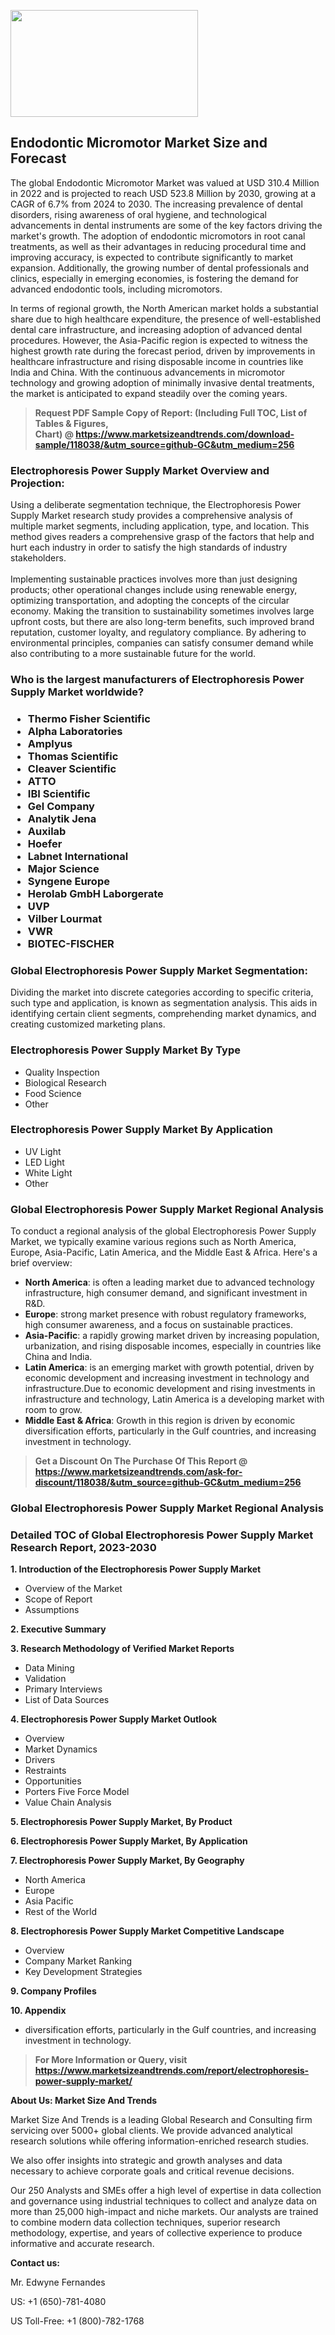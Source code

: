 <p><img class="alignnone size-medium wp-image-20088" src="https://ffe5etoiles.com/wp-content/uploads/2024/12/MST1-300x171.png" alt="" width="300" height="171" /></p><h2>Endodontic Micromotor Market Size and Forecast</h2><p>The global Endodontic Micromotor Market was valued at USD 310.4 Million in 2022 and is projected to reach USD 523.8 Million by 2030, growing at a CAGR of 6.7% from 2024 to 2030. The increasing prevalence of dental disorders, rising awareness of oral hygiene, and technological advancements in dental instruments are some of the key factors driving the market's growth. The adoption of endodontic micromotors in root canal treatments, as well as their advantages in reducing procedural time and improving accuracy, is expected to contribute significantly to market expansion. Additionally, the growing number of dental professionals and clinics, especially in emerging economies, is fostering the demand for advanced endodontic tools, including micromotors.</p><p>In terms of regional growth, the North American market holds a substantial share due to high healthcare expenditure, the presence of well-established dental care infrastructure, and increasing adoption of advanced dental procedures. However, the Asia-Pacific region is expected to witness the highest growth rate during the forecast period, driven by improvements in healthcare infrastructure and rising disposable income in countries like India and China. With the continuous advancements in micromotor technology and growing adoption of minimally invasive dental treatments, the market is anticipated to expand steadily over the coming years.</p></p><blockquote id="" class=""><strong>Request PDF Sample Copy of Report: (Including Full TOC, List of Tables &amp; Figures, Chart)&nbsp;@&nbsp;<strong><a href="https://www.marketsizeandtrends.com/download-sample/118038/&utm_source=github-GC&utm_medium=256" target="_blank">https://www.marketsizeandtrends.com/download-sample/118038/&utm_source=github-GC&utm_medium=256</a></strong></strong></blockquote><h3 id="" class="">Electrophoresis Power Supply Market&nbsp;Overview and Projection:</h3><p id="" class="">Using a deliberate segmentation technique, the Electrophoresis Power Supply Market research study provides a comprehensive analysis of multiple market segments, including application, type, and location. This method gives readers a comprehensive grasp of the factors that help and hurt each industry in order to satisfy the high standards of industry stakeholders. <br /> <br />Implementing sustainable practices involves more than just designing products; other operational changes include using renewable energy, optimizing transportation, and adopting the concepts of the circular economy. Making the transition to sustainability sometimes involves large upfront costs, but there are also long-term benefits, such improved brand reputation, customer loyalty, and regulatory compliance. By adhering to environmental principles, companies can satisfy consumer demand while also contributing to a more sustainable future for the world.</p><h3 id="" class="">Who is the largest manufacturers of&nbsp;Electrophoresis Power Supply Market worldwide?</h3><h3 class=""><p><ul><li>Thermo Fisher Scientific </li><li> Alpha Laboratories </li><li> Amplyus </li><li> Thomas Scientific </li><li> Cleaver Scientific </li><li> ATTO </li><li> IBI Scientific </li><li> Gel Company </li><li> Analytik Jena </li><li> Auxilab </li><li> Hoefer </li><li> Labnet International </li><li> Major Science </li><li> Syngene Europe </li><li> Herolab GmbH Laborgerate </li><li> UVP </li><li> Vilber Lourmat </li><li> VWR </li><li> BIOTEC-FISCHER</li></ul></p></h3><h3 id="" class="">Global&nbsp;Electrophoresis Power Supply Market Segmentation:</h3><p id="" class="">Dividing the market into discrete categories according to specific criteria, such type and application, is known as segmentation analysis. This aids in identifying certain client segments, comprehending market dynamics, and creating customized marketing plans.</p><h3 id="" class="">Electrophoresis Power Supply Market&nbsp;By Type</h3><p><p><ul><li>Quality Inspection</li><li> Biological Research</li><li> Food Science</li><li> Other</p></li></ul></p></p><h3 id="" class="">Electrophoresis Power Supply Market&nbsp;By Application</h3><p class=""><p><ul><li>UV Light</li><li> LED Light</li><li> White Light</li><li> Other</li></ul></p></p><h3 id="" class="">Global Electrophoresis Power Supply Market Regional Analysis</h3><p id="" class="">To conduct a regional analysis of the global Electrophoresis Power Supply Market, we typically examine various regions such as North America, Europe, Asia-Pacific, Latin America, and the Middle East &amp; Africa. Here's a brief overview:</p><ul><li><strong>North America</strong>: is often a leading market due to advanced technology infrastructure, high consumer demand, and significant investment in R&amp;D.</li><li><strong>Europe</strong>: strong market presence with robust regulatory frameworks, high consumer awareness, and a focus on sustainable practices.</li><li><strong>Asia-Pacific</strong>: a rapidly growing market driven by increasing population, urbanization, and rising disposable incomes, especially in countries like China and India.</li><li><strong>Latin America</strong>: is an emerging market with growth potential, driven by economic development and increasing investment in technology and infrastructure.Due to economic development and rising investments in infrastructure and technology, Latin America is a developing market with room to grow.</li><li><strong>Middle East &amp; Africa</strong>: Growth in this region is driven by economic diversification efforts, particularly in the Gulf countries, and increasing investment in technology.</li></ul><blockquote id="" class=""><strong>Get a Discount On The Purchase Of This Report @ <strong><a href="https://www.marketsizeandtrends.com/ask-for-discount/118038/&utm_source=github-GC&utm_medium=256" target="_blank">https://www.marketsizeandtrends.com/ask-for-discount/118038/&utm_source=github-GC&utm_medium=256</a></strong></strong></blockquote><h3 id="" class="">Global Electrophoresis Power Supply Market Regional Analysis</h3><h3 id="" class="">Detailed TOC of Global Electrophoresis Power Supply Market Research Report, 2023-2030</h3><p id="" class=""><strong>1. Introduction of the Electrophoresis Power Supply Market</strong></p><ul><li>Overview of the Market</li><li>Scope of Report</li><li>Assumptions</li></ul><p id="" class=""><strong>2. Executive Summary</strong></p><p id="" class=""><strong>3. Research Methodology of Verified Market Reports</strong></p><ul><li>Data Mining</li><li>Validation</li><li>Primary Interviews</li><li>List of Data Sources</li></ul><p id="" class=""><strong>4. Electrophoresis Power Supply Market Outlook</strong></p><ul><li>Overview</li><li>Market Dynamics</li><li>Drivers</li><li>Restraints</li><li>Opportunities</li><li>Porters Five Force Model</li><li>Value Chain Analysis</li></ul><p id="" class=""><strong>5. Electrophoresis Power Supply Market, By Product</strong></p><p id="" class=""><strong>6. Electrophoresis Power Supply Market, By Application</strong></p><p id="" class=""><strong>7. Electrophoresis Power Supply Market, By Geography</strong></p><ul><li>North America</li><li>Europe</li><li>Asia Pacific</li><li>Rest of the World</li></ul><p id="" class=""><strong>8. Electrophoresis Power Supply Market Competitive Landscape</strong></p><ul><li>Overview</li><li>Company Market Ranking</li><li>Key Development Strategies</li></ul><p id="" class=""><strong>9. Company Profiles</strong></p><p id="" class=""><strong>10. Appendix</strong></p><ul><li>diversification efforts, particularly in the Gulf countries, and increasing investment in technology.</li></ul><blockquote id="" class=""><strong>For More Information or Query, visit <strong><strong><a href="https://www.marketsizeandtrends.com/report/electrophoresis-power-supply-market/" target="_blank">https://www.marketsizeandtrends.com/report/electrophoresis-power-supply-market/</a></strong></strong></strong></blockquote><p id="" class=""><strong>About Us: Market Size And Trends</strong></p><p id="" class="">Market Size And Trends is a leading Global Research and Consulting firm servicing over 5000+ global clients. We provide advanced analytical research solutions while offering information-enriched research studies.</p><p id="" class="">We also offer insights into strategic and growth analyses and data necessary to achieve corporate goals and critical revenue decisions.</p><p id="" class="">Our 250 Analysts and SMEs offer a high level of expertise in data collection and governance using industrial techniques to collect and analyze data on more than 25,000 high-impact and niche markets. Our analysts are trained to combine modern data collection techniques, superior research methodology, expertise, and years of collective experience to produce informative and accurate research.</p><p id="" class=""><strong>Contact us:</strong></p><p id="" class="">Mr. Edwyne Fernandes</p><p id="" class="">US: +1 (650)-781-4080</p><p id="" class="">US Toll-Free: +1 (800)-782-1768</p>
